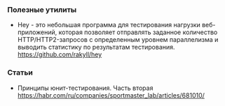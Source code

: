 ### Полезные утилиты

- Hey - это небольшая программа для тестирования нагрузки веб-приложений, которая позволяет отправлять заданное количество HTTP/HTTP2-запросов с определенным уровнем параллелизма и выводить статистику по результатам тестирования. https://github.com/rakyll/hey

### Статьи

- Принципы юнит-тестирования. Часть вторая https://habr.com/ru/companies/sportmaster_lab/articles/681010/